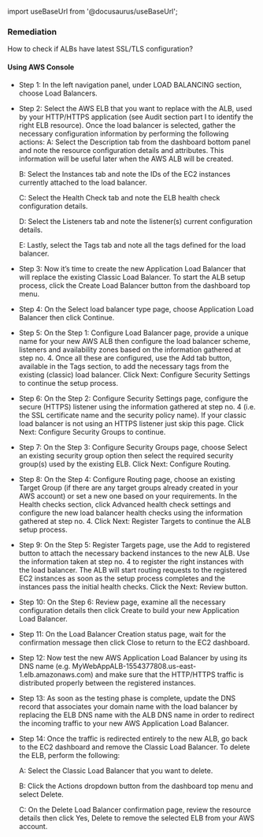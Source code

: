 import useBaseUrl from '@docusaurus/useBaseUrl';

### Remediation
How to check if ALBs have latest SSL/TLS configuration?

#### Using AWS Console

- Step 1: In the left navigation panel, under LOAD BALANCING section, choose Load Balancers.

- Step 2: Select the AWS ELB that you want to replace with the ALB, used by your HTTP/HTTPS application (see Audit section part I to identify the right ELB resource). Once the load balancer is selected, gather the necessary configuration information by performing the following actions:
	A: Select the Description tab from the dashboard bottom panel and note the resource configuration details and attributes. This information will be useful later when the AWS ALB will be created.
	
    B: Select the Instances tab and note the IDs of the EC2 instances currently attached to the load balancer.
	
    C: Select the Health Check tab and note the ELB health check configuration details.
	
    D: Select the Listeners tab and note the listener(s) current configuration details.
	
    E: Lastly, select the Tags tab and note all the tags defined for the load balancer.

- Step 3: Now it’s time to create the new Application Load Balancer that will replace the existing Classic Load Balancer. To start the ALB setup process, click the Create Load Balancer button from the dashboard top menu.

- Step 4: On the Select load balancer type page, choose Application Load Balancer then click Continue.

- Step 5: On the Step 1: Configure Load Balancer page, provide a unique name for your new AWS ALB then configure the load balancer scheme, listeners and availability zones based on the information gathered at step no. 4. Once all these are configured, use the Add tab button, available in the Tags section, to add the necessary tags from the existing (classic) load balancer. Click Next: Configure Security Settings to continue the setup process.

- Step 6: On the Step 2: Configure Security Settings page, configure the secure (HTTPS) listener using the information gathered at step no. 4 (i.e. the SSL certificate name and the security policy name). If your classic load balancer is not using an HTTPS listener just skip this page. Click Next: Configure Security Groups to continue.

- Step 7: On the Step 3: Configure Security Groups page, choose Select an existing security group option then select the required security group(s) used by the existing ELB. Click Next: Configure Routing.

- Step 8: On the Step 4: Configure Routing page, choose an existing Target Group (if there are any target groups already created in your AWS account) or set a new one based on your requirements. In the Health checks section, click Advanced health check settings and configure the new load balancer health checks using the information gathered at step no. 4. Click Next: Register Targets to continue the ALB setup process.

- Step 9: On the Step 5: Register Targets page, use the Add to registered button to attach the necessary backend instances to the new ALB. Use the information taken at step no. 4 to register the right instances with the load balancer. The ALB will start routing requests to the registered EC2 instances as soon as the setup process completes and the instances pass the initial health checks. Click the Next: Review button.

- Step 10: On the Step 6: Review page, examine all the necessary configuration details then click Create to build your new Application Load Balancer.

- Step 11: On the Load Balancer Creation status page, wait for the confirmation message then click Close to return to the EC2 dashboard.

- Step 12: Now test the new AWS Application Load Balancer by using its DNS name (e.g. MyWebAppALB-1554377808.us-east-1.elb.amazonaws.com) and make sure that the HTTP/HTTPS traffic is distributed properly between the registered instances.

- Step 13: As soon as the testing phase is complete, update the DNS record that associates your domain name with the load balancer by replacing the ELB DNS name with the ALB DNS name in order to redirect the incoming traffic to your new AWS Application Load Balancer.

- Step 14: Once the traffic is redirected entirely to the new ALB, go back to the EC2 dashboard and remove the Classic Load Balancer. To delete the ELB, perform the following:
	
    A: Select the Classic Load Balancer that you want to delete.
	
    B: Click the Actions dropdown button from the dashboard top menu and select Delete.
	
    C: On the Delete Load Balancer confirmation page, review the resource details then click Yes, Delete to remove the selected ELB from your AWS account.